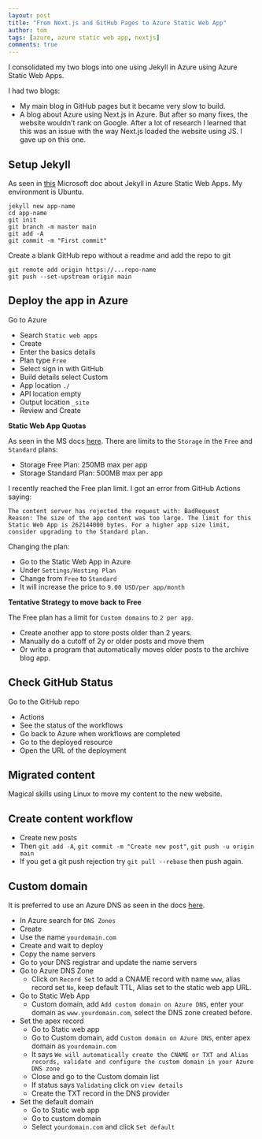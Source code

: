 ```yaml
---
layout: post
title: "From Next.js and GitHub Pages to Azure Static Web App"
author: tom
tags: [azure, azure static web app, nextjs]
comments: true
---
```


I consolidated my two blogs into one using Jekyll in Azure using Azure Static Web Apps.

I had two blogs:

* My main blog in GitHub pages but it became very slow to build.
* A blog about Azure using Next.js in Azure. But after so many fixes, the website wouldn't rank on Google. After a lot of research I learned that this was an issue with the way Next.js loaded the website using JS. I gave up on this one.

## Setup Jekyll

As seen in [this](https://learn.microsoft.com/en-us/azure/static-web-apps/publish-jekyll) Microsoft doc about Jekyll in Azure Static Web Apps. My environment is Ubuntu.

	jekyll new app-name
	cd app-name
	git init
	git branch -m master main
	git add -A
	git commit -m "First commit"

Create a blank GitHub repo without a readme and add the repo to git

	git remote add origin https://...repo-name
	git push --set-upstream origin main

## Deploy the app in Azure

Go to Azure

* Search `Static web apps`
* Create
* Enter the basics details
* Plan type `Free`
* Select sign in with GitHub
* Build details select Custom
* App location `./`
* API location empty
* Output location `_site`
* Review and Create

**Static Web App Quotas**

As seen in the MS docs [here](https://learn.microsoft.com/en-us/azure/static-web-apps/quotas). There are limits to the `Storage` in the `Free` and `Standard` plans:

* Storage Free Plan: 250MB max per app
* Storage Standard Plan: 500MB max per app

I recently reached the Free plan limit. I got an error from GitHub Actions saying:

	The content server has rejected the request with: BadRequest
	Reason: The size of the app content was too large. The limit for this Static Web App is 262144000 bytes. For a higher app size limit, consider upgrading to the Standard plan.

Changing the plan:

* Go to the Static Web App in Azure
* Under `Settings/Hosting Plan`
* Change from `Free` to `Standard`
* It will increase the price to `9.00 USD/per app/month`

**Tentative Strategy to move back to Free**

The Free plan has a limit for `Custom domains` to `2 per app`.

* Create another app to store posts older than 2 years.
* Manually do a cutoff of 2y or older posts and move them
* Or write a program that automatically moves older posts to the archive blog app.

## Check GitHub Status

Go to the GitHub repo

* Actions
* See the status of the workflows
* Go back to Azure when workflows are completed
* Go to the deployed resource
* Open the URL of the deployment

## Migrated content

Magical skills using Linux to move my content to the new website.

## Create content workflow

* Create new posts
* Then `git add -A`, `git commit -m "Create new post"`, `git push -u origin main`
* If you get a git push rejection try `git pull --rebase` then push again.

## Custom domain

It is preferred to use an Azure DNS as seen in the docs [here](https://learn.microsoft.com/en-us/azure/static-web-apps/azure-dns-zone).

* In Azure search for `DNS Zones`
* Create
* Use the name `yourdomain.com`
* Create and wait to deploy
* Copy the name servers
* Go to your DNS registrar and update the name servers
* Go to Azure DNS Zone
	* Click on `Record Set` to add a CNAME record with name `www`, alias record set `No`, keep default TTL, Alias set to the static web app URL.
* Go to Static Web App
	* Custom domain, add `Add custom domain on Azure DNS`, enter your domain as `www.yourdomain.com`, select the DNS zone created before.
* Set the apex record
	* Go to Static web app
	* Go to Custom domain, add `Custom domain on Azure DNS`, enter apex domain as `yourdomain.com`
	* It says `We will automatically create the CNAME or TXT and Alias records, validate and configure the custom domain in your Azure DNS zone`
	* Close and go to the Custom domain list
	* If status says `Validating` click on `view details`
	* Create the TXT record in the DNS provider
* Set the default domain
	* Go to Static web app
	* Go to custom domain
	* Select `yourdomain.com` and click `Set default`